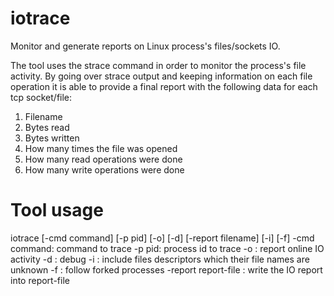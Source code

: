 # iotrace
Monitor and generate reports on Linux process's files/sockets IO.

The tool uses the strace command in order to monitor the process's file activity.
By going over strace output and keeping information on each file operation it is able to provide a final report with the following data for each tcp socket/file:
1. Filename
2. Bytes read
3. Bytes written
4. How many times the file was opened
5. How many read operations were done
6. How many write operations were done

# Tool usage
iotrace [-cmd command] [-p pid] [-o] [-d] [-report filename] [-i] [-f]
-cmd command: command to trace
-p pid: process id to trace
-o : report online IO activity
-d : debug
-i : include files descriptors which their file names are unknown
-f : follow forked processes
-report report-file : write the IO report into report-file


